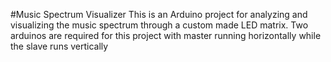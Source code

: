 #Music Spectrum Visualizer
This is an Arduino project for analyzing and visualizing the music spectrum through a custom made LED matrix.
Two arduinos are required for this project with master running horizontally while the slave runs vertically
